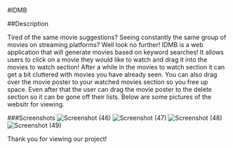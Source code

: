 #IDMB

##Description

Tired of the same movie suggestions? Seeing constantly the same group of movies on streaming platforms? Well look no further! IDMB is a web application that will generate movies based on keyword searches!
It allows users to click on a movie they would like to watch and drag it into the movies to watch section! After a while in the movies to watch section it can get a bit cluttered with movies you have already seen. 
You can also drag over the movie poster to your watched movies section so you free up space. Even after that the user can drag the movie poster to the delete section so it can be gone off their lists.
Below are some pictures of the websitr for viewing. 

###Screenshots
![Screenshot (46)](https://user-images.githubusercontent.com/86333093/133020563-7f730d32-f461-4aeb-864f-f787a5259068.png)
![Screenshot (47)](https://user-images.githubusercontent.com/86333093/133020589-8dbea769-b7c7-4921-af6b-d4606071307c.png)
![Screenshot (48)](https://user-images.githubusercontent.com/86333093/133020624-7892fb5e-8de3-4aa4-ab92-aa01b0fe3e25.png)
![Screenshot (49)](https://user-images.githubusercontent.com/86333093/133020648-104822c5-5a35-4017-a1fb-ffd33f9c1948.png)


Thank you for viewing our project!
